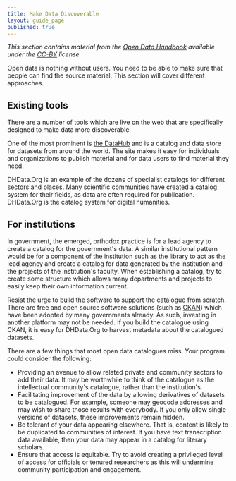 ```yaml
---
title: Make Data Discoverable
layout: guide_page
published: true
---
```

_This section contains material from the [Open Data Handbook](http://opendatahandbook.org/) available under the [CC-BY](http://creativecommons.org/licenses/by/3.0/) license._

Open data is nothing without users. You need to be able to make sure that people can find the source material. This section will cover different approaches.

## Existing tools

There are a number of tools which are live on the web that are specifically designed to make data more discoverable.

One of the most prominent is [the DataHub](http://datahub.io/) and is a catalog and data store for datasets from around the world. The site makes it easy for individuals and organizations to publish material and for data users to find material they need.

DHData.Org is an example of the dozens of specialist catalogs for different sectors and places. Many scientific communities have created a catalog system for their fields, as data are often required for publication. DHData.Org is the catalog system for digital humanities.

## For institutions

In government, the emerged, orthodox practice is for a lead agency to create a catalog for the government's data. A similar institutional pattern would be for a component of the institution such as the library to act as the lead agency and create a catalog for data generated by the institution and the projects of the institution's faculty. When establishing a catalog, try to create some structure which allows many departments and projects to easily keep their own information current.

Resist the urge to build the software to support the catalogue from scratch. There are free and open source software solutions (such as [CKAN](http://ckan.org/)) which have been adopted by many governments already. As such, investing in another platform may not be needed. If you build the catalogue using CKAN, it is easy for DHData.Org to harvest metadata about the catalogued datasets.

There are a few things that most open data catalogues miss. Your program could consider the following:

- Providing an avenue to allow related private and community sectors to add their data. It may be worthwhile to think of the catalogue as the intellectual community's catalogue, rather than the institution's.
- Facilitating improvement of the data by allowing derivatives of datasets to be catalogued. For example, someone may geocode addresses and may wish to share those results with everybody. If you only allow single versions of datasets, these improvements remain hidden.
- Be tolerant of your data appearing elsewhere. That is, content is likely to be duplicated to communities of interest. If you have text transcription data available, then your data may appear in a catalog for literary scholars.
- Ensure that access is equitable. Try to avoid creating a privileged level of access for officials or tenured researchers as this will undermine community participation and engagement.